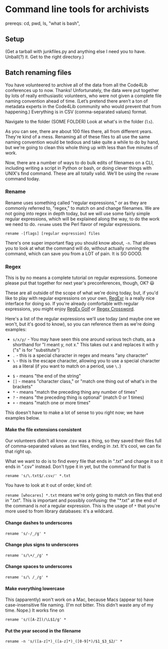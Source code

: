 # Command line tools for archivists

prereqs: cd, pwd, ls, "what is bash", 

## Setup

(Get a tarball with junkfiles.py and anything else I need you to have. Unball(?) it. Get to the right directory.)

## Batch renaming files

You have volunteered to archive all of the data from all the Code4Lib conferences up to now. Thanks! Unfortunately, the data were put together by lots of really enthusiastic volunteers, who were not given a complete file naming convention ahead of time. (Let’s pretend there aren’t a ton of metadata experts in the Code4Lib community who would prevent that from happening.) Everything is in CSV (comma-separated values) format.

Navigate to the folder (SOME FOLDER) Look at what's in the folder (`ls`).

As you can see, there are about 100 files there, all from different years. They're kind of a mess. Renaming all of these files to all use the same naming convention would be tedious and take quite a while to do by hand, but we're going to clean this whole thing up with less than five minutes of work.

Now, there are a number of ways to do bulk edits of filenames on a CLI, including writing a script in Python or bash, or doing clever things with UNIX's find command. These are all totally valid. We’ll be using the `rename` command today.

### Rename

Rename uses something called "regular expressions," or as they are commonly referred to, "regex," to match on and change filenames. We are not going into regex in depth today, but we will use some fairly simple regular expressions, which will be explained along the way, to do the work we need to do. `rename` uses the Perl flavor of regular expressions.

```rename -[flags] [regular expression] files```

There's one super important flag you should know about, `-n`. That allows you to look at what the command will do, without actually running the command, which can save you from a LOT of pain. It is SO GOOD.

### Regex

This is by no means a complete tutorial on regular expressions. Someone please put that together for next year's preconferences, though, OK? 😃

These are all outside of the scope of what we're doing today, but, if you'd like to play with regular expressions on your own, [RegExr](http://regexr.com/) is a really nice interface for doing so. If you're already comfortable with regular expressions, you might enjoy [RegEx Golf](http://regex.alf.nu/) or [Regex Crossword](https://regexcrossword.com/).

Here's a list of the regular expressions we'll use today (and maybe one we won't, but it's good to know), so you can reference them as we're doing examples:
- `s/x/y/` - You may have seen this one around various tech chats, as a shorthand for "I meant y, not x." This takes out x and replaces it with y ("s" is for "substitute")
- `.` - this is a special character in regex and means "any character"
- `\` - this is the escape character, allowing you to use a special character as a literal (if you want to match on a period, use `\.`)
<!---
- `^` - means "not," in any case we'll use it today; it can also mean "beginning of line"
-->
- `$` - means "the end of the string"
- `[]` - means "character class," or "match one thing out of what's in the brackets" 
- `*` - means "match the preceding thing any number of times"
- `?` - means "the preceding thing is optional" (match 0 or 1 times)
- `+` - means "match one or more times"

This doesn't have to make a lot of sense to you right now; we have examples below.

#### Make the file extensions consistent

Our volunteers didn't all know .csv was a thing, so they saved their files full of comma-separated values as text files, ending in .txt. It's cool, we can fix that right up. 

What we want to do is to find every file that ends in ".txt" and change it so it ends in ".csv" instead. Don't type it in yet, but the command for that is

`rename 's/\.txt$/.csv/' *.txt`

You have to look at it out of order, kind of:

`rename [whocares] *.txt` means we're only going to match on files that end in ".txt". This is important and possibly confusing: the "*.txt" at the end of the command is _not_ a regular expression. This is the usage of `*` that you're more used to from library databases: it's a wildcard.

#### Change dashes to underscores

`rename 's/-/_/g' *`

#### Change plus signs to underscores

`rename 's/\+/_/g' *`

#### Change spaces to underscores

`rename 's/\ /_/g' *`

#### Make everything lowercase

This (apparently) won't work on a Mac, because Macs (appear to) have case-insensitive file naming. (I'm not bitter. This didn't waste any of my time. Nope.) It works fine on 

`rename 's/([A-Z])/\L$1/g' *`

#### Put the year second in the filename

`rename -n 's/([a-z]*)_([a-z]*)_([0-9]*)/$1_$3_$2/' *`







